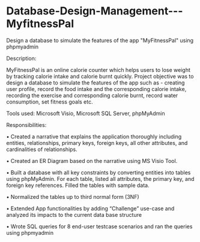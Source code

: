 # Database-Design-Management---MyfitnessPal
Design a database to simulate the features of the app "MyFitnessPal" using phpmyadmin

Description:

MyFitnessPal is an online calorie counter which helps users to lose weight by tracking calorie intake and calorie burnt quickly. Project objective was to design a database to simulate the features of the app such as - creating user profile, record the food intake and the corresponding calorie intake, recording the exercise and corresponding calorie burnt, record water consumption, set fitness goals etc. 


Tools used: Microsoft Visio, Microsoft SQL Server, phpMyAdmin


Responsibilities:

• Created a narrative that explains the application thoroughly including entities, relationships, primary keys, foreign keys, all other attributes, and cardinalities of relationships. 

• Created an ER Diagram based on the narrative using MS Visio Tool.

•	Built a database with all key constraints by converting entities into tables using phpMyAdmin. For each table, listed all attributes, the primary key, and foreign key references. Filled the tables with sample data.

•	Normalized the tables up to third normal form (3NF)

•	Extended App functionalities by adding “Challenge” use-case and analyzed its impacts to the current data base structure

•	Wrote SQL queries for 8 end-user testcase scenarios and ran the queries using phpmyadmin

